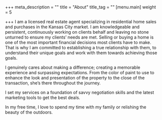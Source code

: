 +++
meta_description = ""
title = "About"
title_tag = ""
[menu.main]
weight = 5

+++
I am a licensed real estate agent specializing in residential home sales and purchases in the Kansas City market. I am knowledgeable and persistent, continuously working on clients behalf and leaving no stone unturned to ensure my clients’ needs are met. Selling or buying a home is one of the most important financial decisions most clients have to make. That is why I am committed to establishing a true relationship with them, to understand their unique goals and work with them towards achieving those goals.

I genuinely cares about making a difference; creating a memorable experience and surpassing expectations. From the color of paint to use to enhance the look and presentation of the property to the close of the transaction, she’s there throughout the journey.

I set my services on a foundation of savvy negotiation skills and the latest marketing tools to get the best deals.

In my free time, I love to spend my time with my family or relishing the beauty of the outdoors.